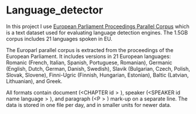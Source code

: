 # Language_detector

In this project I use [European Parliament Proceedings Parallel Corpus](http://www.statmt.org/europarl/) which is a text dataset used for evaluating language detection engines. The 1.5GB corpus includes 21 languages spoken in EU. 

The Europarl parallel corpus is extracted from the proceedings of the European Parliament. It includes versions in 21 European languages: Romanic (French, Italian, Spanish, Portuguese, Romanian), Germanic (English, Dutch, German, Danish, Swedish), Slavik (Bulgarian, Czech, Polish, Slovak, Slovene), Finni-Ugric (Finnish, Hungarian, Estonian), Baltic (Latvian, Lithuanian), and Greek.

All formats contain document $(<$CHAPTER id$>)$, speaker $(<$SPEAKER id name language$>)$, and paragraph $(<$P$>)$ mark-up on a separate line. The data is stored in one file per day, and in smaller units for newer data.
